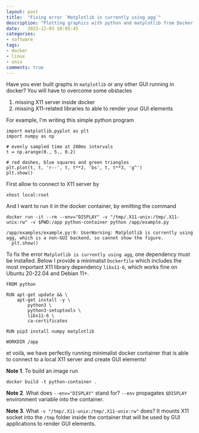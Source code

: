 ```yaml
---
layout: post
title:  "Fixing error `Matplotlib is currently using agg`"
description: "Plotting graphics with python and matplotlib from Docker container"
date:   2022-12-03 10:05:45
categories:
- software
tags:
- docker
- linux
- unix
comments: true
---
```


Have you ever built graphs in `matplotlib` or any other GUI running in docker? You will have to overcome some obstacles

1. missing X11 server inside docker
2. missing X11-related libraries to able to render your GUI elements

For example, I'm writing this simple python program

```
import matplotlib.pyplot as plt
import numpy as np

# evenly sampled time at 200ms intervals
t = np.arange(0., 5., 0.2)

# red dashes, blue squares and green triangles
plt.plot(t, t, 'r--', t, t**2, 'bs', t, t**3, 'g^')
plt.show()
```

First allow to connect to X11 server by 

```
xhost local:root
```

And I want to run it in the docker container, by emitting the command

```
docker run -it --rm --env="DISPLAY" -v "/tmp/.X11-unix:/tmp/.X11-unix:rw" -v $PWD:/app python-container python /app/example.py

/app/examples/example.py:9: UserWarning: Matplotlib is currently using agg, which is a non-GUI backend, so cannot show the figure.
  plt.show()
```

To fix the error `Matplotlib is currently using agg`, one dependency must be installed. Below I provide a minimalist `Dockerfile` which includes the most important 
X11 library dependency `libx11-6`, which works fine on Ubuntu 20-22.04 and Debian 11+.

```
FROM python

RUN apt-get update && \
    apt-get install -y \
        python3 \
        python3-setuptools \
        libx11-6 \
        ca-certificates

RUN pip3 install numpy matplotlib

WORKDIR /app
```

et voilà, we have perfectly running minimalist docker container that is able to connect to a local X11 server and create GUI elements!

**Note 1**. To build an image run 

```
docker build -t python-container .
```

**Note 2**. What does `--env="DISPLAY"` stand for? `--env` propagates `$DISPLAY` environment variable into the container.

 **Note 3**. What `-v "/tmp/.X11-unix:/tmp/.X11-unix:rw"` does? It mounts X11 socket into the `/tmp` folder inside the container 
 that will be used by GUI applications to render GUI elements.
